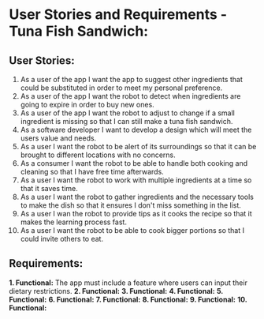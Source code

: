 # User Stories and Requirements - Tuna Fish Sandwich:

## User Stories:
1. As a user of the app I want the app to suggest other ingredients that could be substituted in order to meet my personal preference.
2. As a user of the app I want the robot to detect when ingredients are going to expire in order to buy new ones.
3. As a user of the app I want the robot to adjust to change if a small ingredient is missing so that I can still make a tuna fish sandwich.
4. As a software developer I want to develop a design which will meet the users value and needs.
5. As a user I want the robot to be alert of its surroundings so that it can be brought to different locations with no concerns.
6. As a consumer I want the robot to be able to handle both cooking and cleaning so that I have free time afterwards.
7. As a user I want the robot to work with multiple ingredients at a time so that it saves time.
8. As a user I want the robot to gather ingredients and the necessary tools to make the dish so that it ensures I don't miss something in the list.
9. As a user I wan the robot to provide tips as it cooks the recipe so that it makes the learning process fast.
10. As a user I want the robot to be able to cook bigger portions so that I could invite others to eat.

## Requirements:
**1. Functional:** The app must include a feature where users can input their dietary restrictions.
**2. Functional:**
**3. Functional:**
**4. Functional:**
**5. Functional:**
**6. Functional:**
**7. Functional:**
**8. Functional:**
**9. Functional:**
**10. Functional:**
